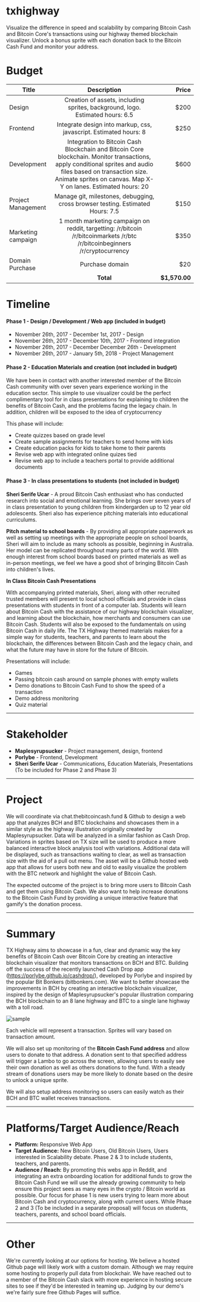 # txhighway

Visualize the difference in speed and scalability by comparing Bitcoin Cash and Bitcoin Core's transactions using our highway themed blockchain visualizer. Unlock a bonus sprite with each donation back to the Bitcoin Cash Fund and monitor your address. 


Budget
===

| Title         | Description           | Price  |
| ------------- |:-------------:| -----:|
| Design      | Creation of assets, including sprites, background, logo. Estimated hours: 6.5  | $200 |
| Frontend      | Integrate design into markup, css, javascript. Estimated hours: 8  | $250 |
| Development      | Integration to Bitcoin Cash Blockchain and Bitcoin Core blockchain. Monitor transactions, apply conditional sprites and audio files based on transaction size. Animate sprites on canvas. Map X-Y on lanes. Estimated hours: 20     |   $600 |
| Project Management  | Manage git, milestones, debugging, cross browser testing. Estimated Hours: 7.5     |    $150 |
| Marketing campaign | 1 month marketing campaign on reddit, targetting: /r/bitcoin /r/bitcoinmarkets /r/btc /r/bitcoinbeginners /r/cryptocurrency | $350|
|Domain Purchase | Purchase domain | $20 |
| | **Total** | **$1,570.00**|

Timeline
===


#### Phase 1 - Design / Development / Web app (included in budget)

- November 26th, 2017 - December 1st, 2017 - Design 
- November 26th, 2017 - December 10th, 2017 - Frontend integration
- November 26th, 2017 - December December 26th - Development
- November 26th, 2017 - January 5th, 2018 - Project Management

#### Phase 2 - Education Materials and creation (not included in budget)

We have been in contact with another interested member of the Bitcoin Cash community with over seven years experience working in the education sector. This simple to use visualizer could be the perfect complimentary tool for in class presentations for explaining to children the benefits of Bitcoin Cash, and the problems facing the legacy chain. In addition, children will be exposed to the idea of cryptocurrency 

This phase will include:

- Create quizzes based on grade level
- Create sample assignments for teachers to send home with kids
- Create education packs for kids to take home to their parents
- Revise web app with integrated online quizes tied
- Revise web app to include a teachers portal   to provide additional documents 

#### Phase 3 - In class presentations to students (not included in budget)

**Sheri Serife Ucar** - A proud Bitcoin Cash enthusiast who has conducted research into social and emotional learning. She brings over seven years of in class presentation to young children from kindergarden up to 12 year old adolescents. Sheri also has experience pitching materials into educational curriculums. 

**Pitch material to school boards** - By providing all appropriate paperwork as well as setting up meetings with the appropriate people on school boards, Sheri will aim to include as many schools as possible, beginning in Australia. Her model can be replicated throughout many parts of the world. With enough interest from school boards based on printed materials as well as in-person meetings, we feel we have a good shot of bringing Bitcoin Cash into children's lives. 

**In Class Bitcoin Cash Presentations**

With accompanying printed materials, Sheri, along with other recruited trusted members will present to local school officials and provide in class presentations with students in front of a computer lab. Students will learn about Bitcoin Cash with the assistance of our highway blockchain visualizer, and learning about the blockchain, how merchants and consumers can use Bitcoin Cash. Students will also be exposed to the fundamentals on using Bitcoin Cash in daily life. The TX Highway themed materials makes for a simple way for students, teachers, and parents to learn about the blockchain, the differences between Bitcoin Cash and the legacy chain, and what the future may have in store for the future of Bitcoin.


Presentations will include: 

- Games
- Passing bitcoin cash around on sample phones with empty wallets
- Demo donations to Bitcoin Cash Fund to show the speed of a transaction
- Demo address monitoring
- Quiz material


___

Stakeholder
===

+ **Maplesyrupsucker** - Project management, design, frontend
+ **Porlybe** - Frontend, Development
+ **Sheri Serife Ucar** - Communications, Education Materials, Presentations (To be included for Phase 2 and Phase 3)

___

Project
===

We will coordinate via chat.thebitcoincash.fund & Github to design a web app that analyzes BCH and BTC blockchains and showcases them in a similar style as the highway illustration originally created by Maplesyrupsucker. Data will be analyzed in a similar fashion as Cash Drop. Variations in sprites based on TX size will be used to produce a more balanced interactive block analysis tool with variations. Additional data will be displayed, such as transactions waiting to clear, as well as transaction size with the aid of a pull out menu. The asset will be a Github hosted web app that allows for users both new and old to easily visualize the problem with the BTC network and highlight the value of Bitcoin Cash.  

The expected outcome of the project is to bring more users to Bitcoin Cash and get them using Bitcoin Cash. We also want to help increase donations to the Bitcoin Cash Fund by providing a unique interactive feature that gamify's the donation process.

___

Summary
===

TX Highway aims to showcase in a fun, clear and dynamic way the key benefits of Bitcoin Cash over Bitcoin Core by creating an interactive blockchain visualizer that monitors transactions on BCH and BTC. Building off the success of the recently launched Cash Drop app (https://porlybe.github.io/cashdrop/), developed by Porlybe and inspired by the popular Bit Bonkers (bitbonkers.com). We want to better showcase the improvements in BCH by creating an interactive blockchain visualizer, inspired by the design of Maplesyrupsucker's popular illustration comparing the BCH blockchain to an 8 lane highway and BTC to a single lane highway with a toll road. 

![sample](https://puu.sh/ytDPL/5e6d00e149.png "Sample")

Each vehicle will represent a transaction. Sprites will vary based on transaction amount. 

We will also set up monitoring of the **Bitcoin Cash Fund address** and allow users to donate to that address. A donation sent to that specified address will trigger a Lambo to go across the screen, allowing users to easily see their own donation as well as others donations to the fund. With a steady stream of donations users may be more likely to donate based on the desire to unlock a unique sprite. 

We will also setup address monitoring so users can easily watch as their BCH and BTC wallet receives transactions.

___


Platforms/Target Audience/Reach
===

+ **Platform:** Responsive Web App
+ **Target Audience:** New Bitcoin Users, Old Bitcoin Users, Users interested in Scalability debate. Phase 2 & 3 to include students, teachers, and parents.
+ **Audience / Reach:** By promoting this webs app in Reddit, and integrating an extra onboarding location for additional funds to grow the Bitcoin Cash Fund we will use the already growing community to help ensure this project sees as many eyes in the crypto / Bitcoin world as possible. Our focus for phase 1 is new users trying to learn more about Bitcoin Cash and cryptocurrency, along with current users. While Phase 2 and 3 (To be included in a separate proposal) will focus on students, teachers, parents, and school board officials.

___

Other
===

We're currently looking at our options for hosting. We believe a hosted Github page will likely work with a custom domain. Although we may require some hosting to properly pull data from blockchair. We have reached out to a member of the Bitcoin Cash slack with more experience in hosting secure sites to see if they'd be interested in teaming up. Judging by our demo's we're fairly sure free Github Pages will suffice.
